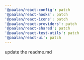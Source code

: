 ```yaml
---
'@paalan/react-config': patch
'@paalan/react-hooks': patch
'@paalan/react-icons': patch
'@paalan/react-providers': patch
'@paalan/react-shared': patch
'@paalan/react-test-utils': patch
'@paalan/react-ui': patch
---
```


update the readme.md
